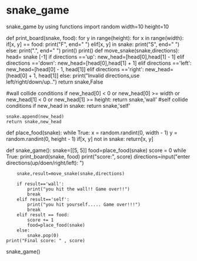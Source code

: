 # snake_game
snake_game by using functions
import random
width=10
height=10

def print_board(snake, food):
    for y in range(height):
        for x in range(width):
            if[x, y] == food:
                print("F", end=" ")
            elif[x, y] in snake:
                print("S", end=" ")
            else:
                print(".", end=" ")
        print()
    print() 
def move_snake(snake,directions):
    head= snake [-1]
    if directions =='up':
        new_head=[head[0],head[1] - 1]
    elif directions =='down':
        new_head=[head[0],head[1] + 1]
    elif directions =='left':
        new_head=[head[0] - 1, head[1]]
    elif directions =='right':
        new_head=[head[0] + 1, head[1]]
    else:
        print("Invalid directions,use left/right/down/up..")
        return snake,False
    
#wall collide conditions
    if new_head[0] < 0 or new_head[0] >= width or new_head[1] < 0 or new_head[1] >= height:
        return snake,'wall'
#self collide conditions
    if new_head in snake:
        return snake,'self'
    
    snake.append(new_head)
    return snake,new_head
def place_food(snake):
    while True:
        x = random.randint(0, width - 1)
        y = random.randint(0, height - 1)
        if[x, y] not in snake:
            return[x, y]
        
def snake_game():
    snake=[[5, 5]]
    food=place_food(snake)
    score = 0
    while True:
        print_board(snake, food)
        print("score:", score)
        directions=input("enter directions(up/doen/right/left): ")

        snake,result=move_snake(snake,directions)

        if result=='wall':
            print("you hit the wall!! Game over!!")
            break
        elif result=='self':
            print("you hit yourself..... Game over!!!")
            break
        elif result == food:
            score += 1
            food=place_food(snake)
        else:
            snake.pop(0)
    print("Final score: " , score)

snake_game()        
